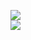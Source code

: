 [![](https://img.shields.io/badge/Made%20With-Github%20Spray-lightgrey.svg?style=for-the-badge&logo=github)](https://github.com/Annihil/github-spray#900)  
[![](https://i.imgur.com/2DrTn0Z.gif)](https://github.com/Annihil/github-spray)